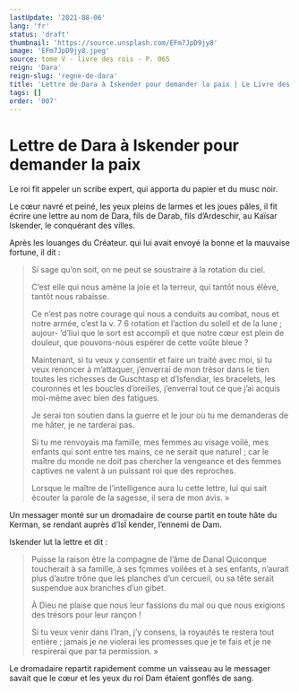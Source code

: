 ```yaml
---
lastUpdate: '2021-08-06'
lang: 'fr'
status: 'draft'
thumbnail: 'https://source.unsplash.com/EFm7JpD9jy8'
image: 'EFm7JpD9jy8.jpeg'
source: tome V - livre des rois - P. 065
reign: 'Dara'
reign-slug: 'regne-de-dara'
title: 'Lettre de Dara à Iskender pour demander la paix | Le Livre des Rois | Shâhnâmeh'
tags: []
order: '007'
---
```


<!-- LTeX: language=fr -->

# Lettre de Dara à Iskender pour demander la paix

Le roi fit appeler un scribe expert, qui apporta du papier et du musc noir.

Le cœur navré et peiné, les yeux pleins de larmes et les joues pâles, il fit écrire une lettre au nom de Dara, fils de Darab, fils d’Ardeschir, au Kaïsar lskender, le conquérant des villes.

Après les louanges du Créateur. qui lui avait envoyé la bonne et la mauvaise fortune, il dit :

> Si sage qu’on soit, on ne peut se soustraire à la rotation du ciel.
>
> C’est elle qui nous amène la joie et la terreur, qui tantôt nous élève, tantôt nous rabaisse.
>
> Ce n’est pas notre courage qui nous a conduits au combat, nous et notre armée, c’est la v. 7
6
rotation et l’action du soleil et de la lune ; aujour-
’d’liui que le sort est accompli et que notre cœur est plein de douleur, que pouvons-nous espérer de cette voûte bleue ?
>
> Maintenant, si tu veux y consentir et faire un traité avec moi, si tu veux renoncer à m’attaquer, j’enverrai de mon trésor dans le tien toutes les richesses de Guschtasp et d’Isfendiar, les bracelets, les couronnes et les boucles d’oreilles, j’enverrai tout ce que j’ai acquis moi-même avec bien des fatigues.
>
> Je serai ton soutien dans la guerre et le jour où tu me demanderas de me hâter, je ne tarderai pas.
>
> Si tu me renvoyais ma famille, mes femmes au visage voilé, mes enfants qui sont entre tes mains, ce ne serait que naturel ; car le maître du monde ne doit pas chercher la vengeance et des femmes captives ne valent à un puissant roi que des reproches.
>
> Lorsque le maître de l’intelligence aura lu cette lettre, lui qui sait écouter la parole de la sagesse, il sera de mon avis. »

Un messager monté sur un dromadaire de course partit en toute hâte du Kerman, se rendant auprès d’lsÏ kender, l’ennemi de Dam.

Iskender lut la lettre et dit :

> Puisse la raison être la compagne de l’âme de Danal Quiconque toucherait à sa famille, à ses fçmmes voilées et à ses enfants, n’aurait plus d’autre trône que les planches d’un cercueil, ou sa tête serait suspendue aux branches d’un gibet.
>
> À Dieu ne plaise que nous leur fassions du mal ou que nous exigions des trésors pour leur rançon !
>
> Si tu veux venir dans l’Iran, j’y consens, la royautés te restera tout entière ; jamais je ne violerai les promesses que je te fais et je ne respirerai que par ta permission. »

Le dromadaire repartit rapidement comme un vaisseau au le messager savait que le cœur et les yeux du roi Dam étaient gonflés de sang.

